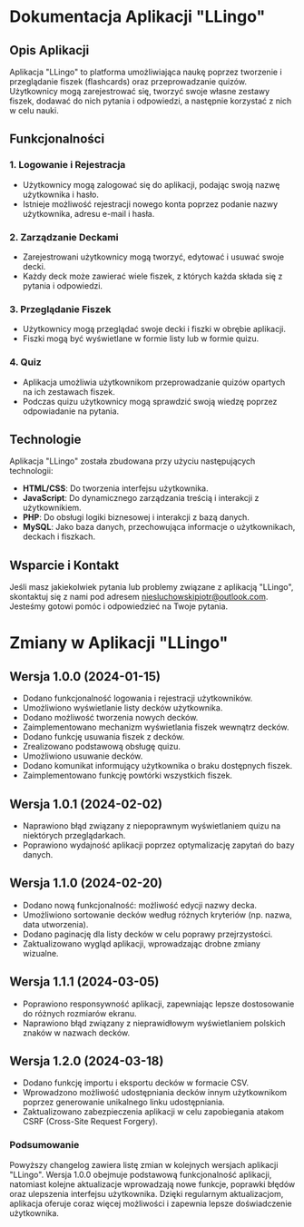 # Dokumentacja Aplikacji "LLingo"

## Opis Aplikacji

Aplikacja "LLingo" to platforma umożliwiająca naukę poprzez tworzenie i przeglądanie fiszek (flashcards) oraz przeprowadzanie quizów. Użytkownicy mogą zarejestrować się, tworzyć swoje własne zestawy fiszek, dodawać do nich pytania i odpowiedzi, a następnie korzystać z nich w celu nauki.

## Funkcjonalności

### 1. Logowanie i Rejestracja

- Użytkownicy mogą zalogować się do aplikacji, podając swoją nazwę użytkownika i hasło.
- Istnieje możliwość rejestracji nowego konta poprzez podanie nazwy użytkownika, adresu e-mail i hasła.

### 2. Zarządzanie Deckami

- Zarejestrowani użytkownicy mogą tworzyć, edytować i usuwać swoje decki.
- Każdy deck może zawierać wiele fiszek, z których każda składa się z pytania i odpowiedzi.

### 3. Przeglądanie Fiszek

- Użytkownicy mogą przeglądać swoje decki i fiszki w obrębie aplikacji.
- Fiszki mogą być wyświetlane w formie listy lub w formie quizu.

### 4. Quiz

- Aplikacja umożliwia użytkownikom przeprowadzanie quizów opartych na ich zestawach fiszek.
- Podczas quizu użytkownicy mogą sprawdzić swoją wiedzę poprzez odpowiadanie na pytania.

## Technologie

Aplikacja "LLingo" została zbudowana przy użyciu następujących technologii:

- **HTML/CSS**: Do tworzenia interfejsu użytkownika.
- **JavaScript**: Do dynamicznego zarządzania treścią i interakcji z użytkownikiem.
- **PHP**: Do obsługi logiki biznesowej i interakcji z bazą danych.
- **MySQL**: Jako baza danych, przechowująca informacje o użytkownikach, deckach i fiszkach.

## Wsparcie i Kontakt

Jeśli masz jakiekolwiek pytania lub problemy związane z aplikacją "LLingo", skontaktuj się z nami pod adresem [niesluchowskipiotr@outlook.com](mailto:niesluchowskipiotr@outlook.com). Jesteśmy gotowi pomóc i odpowiedzieć na Twoje pytania.



# Zmiany w Aplikacji "LLingo"

## Wersja 1.0.0 (2024-01-15)

- Dodano funkcjonalność logowania i rejestracji użytkowników.
- Umożliwiono wyświetlanie listy decków użytkownika.
- Dodano możliwość tworzenia nowych decków.
- Zaimplementowano mechanizm wyświetlania fiszek wewnątrz decków.
- Dodano funkcję usuwania fiszek z decków.
- Zrealizowano podstawową obsługę quizu.
- Umożliwiono usuwanie decków.
- Dodano komunikat informujący użytkownika o braku dostępnych fiszek.
- Zaimplementowano funkcję powtórki wszystkich fiszek.

## Wersja 1.0.1 (2024-02-02)

- Naprawiono błąd związany z niepoprawnym wyświetlaniem quizu na niektórych przeglądarkach.
- Poprawiono wydajność aplikacji poprzez optymalizację zapytań do bazy danych.

## Wersja 1.1.0 (2024-02-20)

- Dodano nową funkcjonalność: możliwość edycji nazwy decka.
- Umożliwiono sortowanie decków według różnych kryteriów (np. nazwa, data utworzenia).
- Dodano paginację dla listy decków w celu poprawy przejrzystości.
- Zaktualizowano wygląd aplikacji, wprowadzając drobne zmiany wizualne.

## Wersja 1.1.1 (2024-03-05)

- Poprawiono responsywność aplikacji, zapewniając lepsze dostosowanie do różnych rozmiarów ekranu.
- Naprawiono błąd związany z nieprawidłowym wyświetlaniem polskich znaków w nazwach decków.

## Wersja 1.2.0 (2024-03-18)

- Dodano funkcję importu i eksportu decków w formacie CSV.
- Wprowadzono możliwość udostępniania decków innym użytkownikom poprzez generowanie unikalnego linku udostępniania.
- Zaktualizowano zabezpieczenia aplikacji w celu zapobiegania atakom CSRF (Cross-Site Request Forgery).

### Podsumowanie

Powyższy changelog zawiera listę zmian w kolejnych wersjach aplikacji "LLingo". Wersja 1.0.0 obejmuje podstawową funkcjonalność aplikacji, natomiast kolejne aktualizacje wprowadzają nowe funkcje, poprawki błędów oraz ulepszenia interfejsu użytkownika. Dzięki regularnym aktualizacjom, aplikacja oferuje coraz więcej możliwości i zapewnia lepsze doświadczenie użytkownika.





